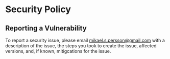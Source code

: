 # Security Policy

## Reporting a Vulnerability

To report a security issue, please email [mikael.s.persson@gmail.com](mailto:mikael.s.persson@gmail.com)
with a description of the issue, the steps you took to create the issue, affected versions, and,
if known, mitigcations for the issue.
